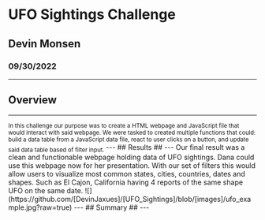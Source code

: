# UFO Sightings Challenge
## Devin Monsen
### 09/30/2022
---
## Overview ##
---
<sub>
In this challenge our purpose was to create a HTML webpage and JavaScript file that would interact with said webpage. We were tasked to created multiple functions that could: build a data table from a JavaScript data file, react to user clicks on a button, and update said data table based of filter input. 
</sub>
---
## Results ##
---
Our final result was a clean and functionable webpage holding data of UFO sightings. Dana could use this webpage now for her presentation. With our set of filters this would allow users to visualize most common states, cities, countries, dates and shapes. Such as El Cajon, California having 4 reports of the same shape UFO on the same date.
![](https://github.com/[DevinJaxues]/[UFO_Sightings]/blob/[images]/ufo_example.jpg?raw=true)
---
## Summary ##
---
